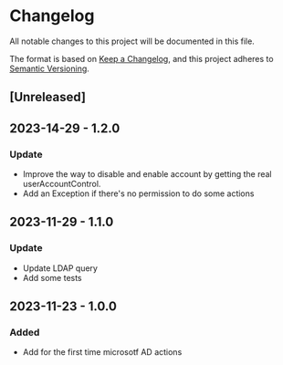 # Changelog

All notable changes to this project will be documented in this file.

The format is based on [Keep a Changelog](https://keepachangelog.com/en/1.0.0/),
and this project adheres to [Semantic Versioning](https://semver.org/spec/v2.0.0.html).

## [Unreleased]

## 2023-14-29 - 1.2.0

### Update

- Improve the way to disable and enable account by getting the real userAccountControl.
- Add an Exception if there's no permission to do some actions

## 2023-11-29 - 1.1.0

### Update

- Update LDAP query
- Add some tests

## 2023-11-23 - 1.0.0

### Added

- Add for the first time microsotf AD actions
